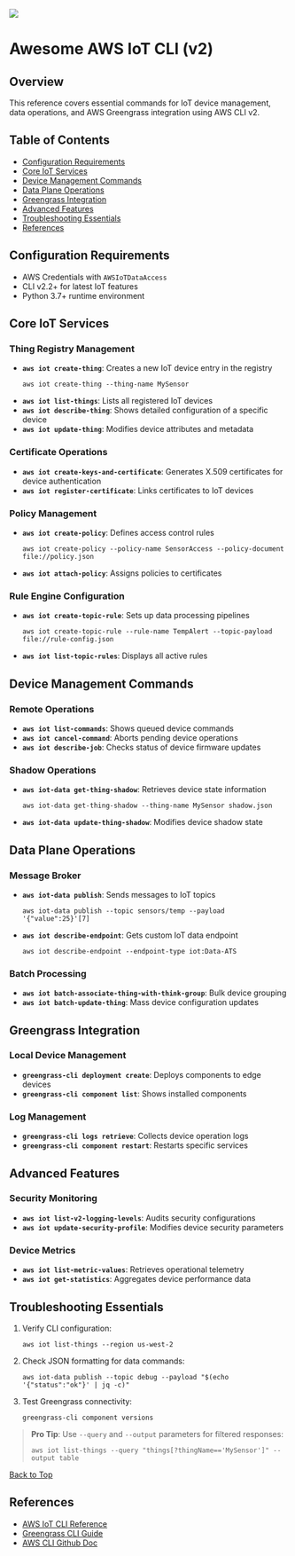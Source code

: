 [![](https://img.shields.io/badge/Contribute-Welcome-green)](#)

# Awesome AWS IoT CLI (v2)

## Overview

This reference covers essential commands for IoT device management, data operations, and AWS Greengrass integration using AWS CLI v2.

## Table of Contents
- [Configuration Requirements](#configuration-requirements)
- [Core IoT Services](#core-iot-services)
- [Device Management Commands](#device-management-commands)
- [Data Plane Operations](#data-plane-operations)
- [Greengrass Integration](#greengrass-integration)
- [Advanced Features](#advanced-features)
- [Troubleshooting Essentials](#troubleshooting-essentials)
- [References](#references)

## Configuration Requirements
- AWS Credentials with `AWSIoTDataAccess`
- CLI v2.2+ for latest IoT features
- Python 3.7+ runtime environment

## Core IoT Services

### Thing Registry Management
- **`aws iot create-thing`**: Creates a new IoT device entry in the registry  
  ```
  aws iot create-thing --thing-name MySensor
  ```
- **`aws iot list-things`**: Lists all registered IoT devices 
- **`aws iot describe-thing`**: Shows detailed configuration of a specific device  
- **`aws iot update-thing`**: Modifies device attributes and metadata

### Certificate Operations
- **`aws iot create-keys-and-certificate`**: Generates X.509 certificates for device authentication  
- **`aws iot register-certificate`**: Links certificates to IoT devices

### Policy Management
- **`aws iot create-policy`**: Defines access control rules  
  ```
  aws iot create-policy --policy-name SensorAccess --policy-document file://policy.json
  ```
- **`aws iot attach-policy`**: Assigns policies to certificates

### Rule Engine Configuration
- **`aws iot create-topic-rule`**: Sets up data processing pipelines  
  ```
  aws iot create-topic-rule --rule-name TempAlert --topic-payload file://rule-config.json
  ```
- **`aws iot list-topic-rules`**: Displays all active rules

## Device Management Commands

### Remote Operations
- **`aws iot list-commands`**: Shows queued device commands  
- **`aws iot cancel-command`**: Aborts pending device operations 
- **`aws iot describe-job`**: Checks status of device firmware updates

### Shadow Operations
- **`aws iot-data get-thing-shadow`**: Retrieves device state information  
  ```
  aws iot-data get-thing-shadow --thing-name MySensor shadow.json
  ```
- **`aws iot-data update-thing-shadow`**: Modifies device shadow state 

## Data Plane Operations

### Message Broker
- **`aws iot-data publish`**: Sends messages to IoT topics  
  ```
  aws iot-data publish --topic sensors/temp --payload '{"value":25}'[7]
  ```
- **`aws iot describe-endpoint`**: Gets custom IoT data endpoint 
  ```
  aws iot describe-endpoint --endpoint-type iot:Data-ATS
  ```

### Batch Processing
- **`aws iot batch-associate-thing-with-think-group`**: Bulk device grouping  
- **`aws iot batch-update-thing`**: Mass device configuration updates

## Greengrass Integration

### Local Device Management
- **`greengrass-cli deployment create`**: Deploys components to edge devices  
- **`greengrass-cli component list`**: Shows installed components  

### Log Management
- **`greengrass-cli logs retrieve`**: Collects device operation logs  
- **`greengrass-cli component restart`**: Restarts specific services

## Advanced Features

### Security Monitoring
- **`aws iot list-v2-logging-levels`**: Audits security configurations  
- **`aws iot update-security-profile`**: Modifies device security parameters

### Device Metrics
- **`aws iot list-metric-values`**: Retrieves operational telemetry  
- **`aws iot get-statistics`**: Aggregates device performance data

## Troubleshooting Essentials

1. Verify CLI configuration:
   ```
   aws iot list-things --region us-west-2
   ```
2. Check JSON formatting for data commands:
   ```
   aws iot-data publish --topic debug --payload "$(echo '{"status":"ok"}' | jq -c)"
   ```
3. Test Greengrass connectivity:
   ```
   greengrass-cli component versions
   ```

> **Pro Tip**: Use `--query` and `--output` parameters for filtered responses:
> ```
> aws iot list-things --query "things[?thingName=='MySensor']" --output table
> ```

[Back to Top](#table-of-contents)

## References

- [AWS IoT CLI Reference](https://awscli.amazonaws.com/v2/documentation/api/latest/reference/iot/index.html)
- [Greengrass CLI Guide](https://docs.aws.amazon.com/greengrass/v2/developerguide/gg-cli-reference.html)
- [AWS CLI Github Doc](https://github.com/aws/aws-cli)
